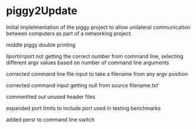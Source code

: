# piggy2Update

Iniital implelmentation of the piggy project to allow unilateral communication between computers as part of a networking project.


middle piggy double printing

llport/rrport not getting the correct number from command line, selecting different argv values based on number of command line arguments

corrected command line file input to take a filename from any argv position

corrected command input getting null from source filename.txt'

commentted out unused header files

expanded port limits to include port used in testing benchmarks

added persr to command line switch
